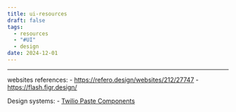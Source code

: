 ```yaml
---
title: ui-resources
draft: false
tags:
  - resources
  - "#UI"
  - design
date: 2024-12-01
---
```

 
---

websites references:
	 - https://refero.design/websites/212/27747
	 - https://flash.figr.design/

Design systems:
	- [Twilio Paste Components](https://www.figma.com/community/file/1207476064127503112)

